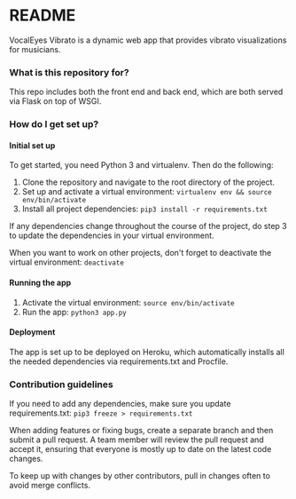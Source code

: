 # README #

VocalEyes Vibrato is a dynamic web app that provides vibrato visualizations for musicians.

### What is this repository for? ###

This repo includes both the front end and back end, which are both served via Flask on top of WSGI.

### How do I get set up? ###

#### Initial set up ####

To get started, you need Python 3 and virtualenv. Then do the following:
1. Clone the repository and navigate to the root directory of the project.
2. Set up and activate a virtual environment: `virtualenv env && source env/bin/activate`
3. Install all project dependencies: `pip3 install -r requirements.txt`

If any dependencies change throughout the course of the project, do step 3 to update the dependencies in your virtual environment.

When you want to work on other projects, don't forget to deactivate the virtual environment: `deactivate`

#### Running the app ####

1. Activate the virtual environment: `source env/bin/activate`
2. Run the app: `python3 app.py`

#### Deployment ####

The app is set up to be deployed on Heroku, which automatically installs all the needed dependencies via requirements.txt and Procfile.

### Contribution guidelines ###

If you need to add any dependencies, make sure you update requirements.txt: `pip3 freeze > requirements.txt`

When adding features or fixing bugs, create a separate branch and then submit a pull request. A team member will review the pull request and accept it, ensuring that everyone is mostly up to date on the latest code changes.

To keep up with changes by other contributors, pull in changes often to avoid merge conflicts.
